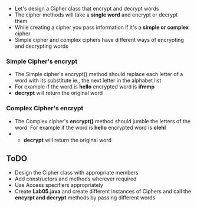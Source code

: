 * Let's design a Cipher class that encrypt and decrypt words
* The cipher methods will take a __single word__ and encrypt or decrypt them. 
* While creating a cipher you pass information if it's a __simple or complex__ cipher
* Simple cipher and complex ciphers have different ways of encrypting and decrypting words


### Simple Cipher's encrypt

* The Simple cipher's encrypt() method should replace each letter of a word with its substitute ie., the next letter in the alphabet list
* For example if the word is __hello__ encrypted word is __ifmmp__
* __decrypt__ will return the original word


### Complex Cipher's encrypt

* The Complex cipher's __encrypt()__ method should jumble the letters of the word. For example if the word is __hello__ encrypted word is __olehl__
* * __decrypt__ will return the original word


## ToDO
* Design the Cipher class with appropriate members
* Add constructors and methods wherever required
* Use Access specifiers appropriately
* Create __Lab05.java__ and create different instances of Ciphers and call the __encyrpt and decrypt__ methods by passing different words
